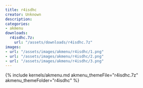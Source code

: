 ```yaml
---
title: r4isdhc
creator: Unknown
description: 
categories:
- akmenu
downloads:
  r4isdhc.7z:
    url: "/assets/downloads/r4isdhc.7z"
images:
- url: "/assets/images/akmenu/r4isdhc/1.png"
- url: "/assets/images/akmenu/r4isdhc/2.png"
- url: "/assets/images/akmenu/r4isdhc/3.png"
---
```


{% include kernels/akmenu.md akmenu_themeFile="r4isdhc.7z" akmenu_themeFolder="r4isdhc" %}
